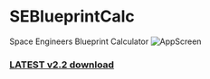 # SEBlueprintCalc
Space Engineers Blueprint Calculator
![AppScreen](https://repository-images.githubusercontent.com/332502325/a2d2099c-8f67-4010-b9e4-c1e2042cf57d)

### [LATEST v2.2 download](https://github.com/Guzuu/SEBlueprintCalc/releases/download/v2.2/SEBlueprintCalc_v2_2.rar)
